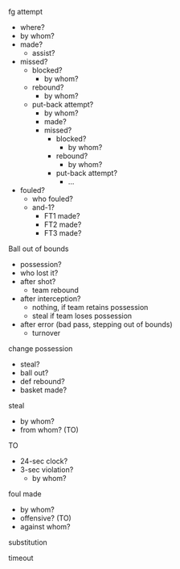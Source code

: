 
fg attempt
- where?
- by whom?
- made?
  - assist?
- missed?
  - blocked?
    - by whom?
  - rebound?
    - by whom?
  - put-back attempt?
    - by whom?
    - made?
    - missed?
      - blocked?
        - by whom?
      - rebound?
        - by whom?
      - put-back attempt?
        - ...
- fouled?
  - who fouled?
  - and-1?
    - FT1 made?
    - FT2 made?
    - FT3 made?

Ball out of bounds
- possession?
- who lost it?
- after shot?
  - team rebound
- after interception?
  - nothing, if team retains possession
  - steal if team loses possession
- after error (bad pass, stepping out of bounds)
  - turnover

change possession
- steal?
- ball out?
- def rebound?
- basket made?

steal
- by whom?
- from whom? (TO)

TO
- 24-sec clock?
- 3-sec violation?
  - by whom?

foul made
- by whom?
- offensive? (TO)
- against whom?

substitution

timeout
